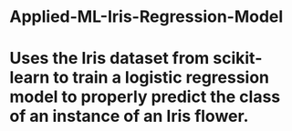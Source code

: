 # Applied-ML-Iris-Regression-Model
# Uses the Iris dataset from scikit-learn to train a logistic regression model to properly predict the class of an instance of an Iris flower.
